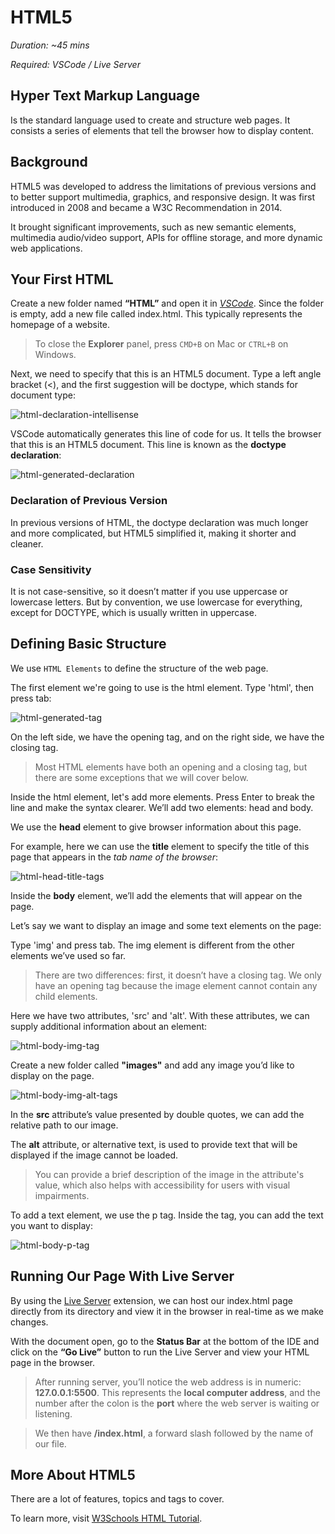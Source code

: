 # HTML5

_Duration: ~45 mins_

_Required: VSCode / Live Server_

## Hyper Text Markup Language

Is the standard language used to create and structure web pages. It consists a series of elements that tell the browser how to display content.

## Background

HTML5 was developed to address the limitations of previous versions and to better support multimedia, graphics, and responsive design. It was first introduced in 2008 and became a W3C Recommendation in 2014.

It brought significant improvements, such as new semantic elements, multimedia audio/video support, APIs for offline storage, and more dynamic web applications.

## Your First HTML

Create a new folder named **“HTML”** and open it in [_VSCode_](https://code.visualstudio.com/). Since the folder is empty, add a new file called index.html. This typically represents the homepage of a website.

> To close the **Explorer** panel, press `CMD+B` on Mac or `CTRL+B` on Windows.

Next, we need to specify that this is an HTML5 document. Type a left angle bracket (<), and the first suggestion will be doctype, which stands for document type:

![html-declaration-intellisense](images/html-declaration-intellisense.png)

VSCode automatically generates this line of code for us. It tells the browser that this is an HTML5 document. This line is known as the **doctype declaration**:

![html-generated-declaration](images/html-generated-declaration.png)

### Declaration of Previous Version

In previous versions of HTML, the doctype declaration was much longer and more complicated, but HTML5 simplified it, making it shorter and cleaner.

### Case Sensitivity

It is not case-sensitive, so it doesn’t matter if you use uppercase or lowercase letters. But by convention, we use lowercase for everything, except for DOCTYPE, which is usually written in uppercase.

## Defining Basic Structure

We use `HTML Elements` to define the structure of the web page.

The first element we're going to use is the html element. Type 'html', then press tab:

![html-generated-tag](images/html-generated-tag.png)

On the left side, we have the opening tag, and on the right side, we have the closing tag.

> Most HTML elements have both an opening and a closing tag, but there are some exceptions that we will cover below.

Inside the html element, let's add more elements. Press Enter to break the line and make the syntax clearer. We’ll add two elements: head and body.

We use the **head** element to give browser information about this page.

For example, here we can use the **title** element to specify the title of this page that appears in the _tab name of the browser_:

![html-head-title-tags](images/html-head-title-tags.png)

Inside the **body** element, we’ll add the elements that will appear on the page.

Let’s say we want to display an image and some text elements on the page:

Type 'img' and press tab. The img element is different from the other elements we’ve used so far.

> There are two differences: first, it doesn’t have a closing tag. We only have an opening tag because the image element cannot contain any child elements.

Here we have two attributes, 'src' and 'alt'. With these attributes, we can supply additional information about an element:

![html-body-img-tag](images/html-body-img-tag.png)

Create a new folder called **"images"** and add any image you’d like to display on the page.

![html-body-img-alt-tags](images/html-body-img-alt-tags.png)

In the **src** attribute’s value presented by double quotes, we can add the relative path to our image.

The **alt** attribute, or alternative text, is used to provide text that will be displayed if the image cannot be loaded.

> You can provide a brief description of the image in the attribute's value, which also helps with accessibility for users with visual impairments.

To add a text element, we use the p tag. Inside the tag, you can add the text you want to display:

![html-body-p-tag](images/html-body-p-tag.png)

## Running Our Page With Live Server

By using the [Live Server](https://marketplace.visualstudio.com/items?itemName=ritwickdey.LiveServer) extension, we can host our index.html page directly from its directory and view it in the browser in real-time as we make changes.

With the document open, go to the **Status Bar** at the bottom of the IDE and click on the **“Go Live”** button to run the Live Server and view your HTML page in the browser.

> After running server, you’ll notice the web address is in numeric: **127.0.0.1:5500**. This represents the **local computer address**, and the number after the colon is the **port** where the web server is waiting or listening.

> We then have **/index.html**, a forward slash followed by the name of our file.

## More About HTML5

There are a lot of features, topics and tags to cover.

To learn more, visit [W3Schools HTML Tutorial](https://www.w3schools.com/Html/).
